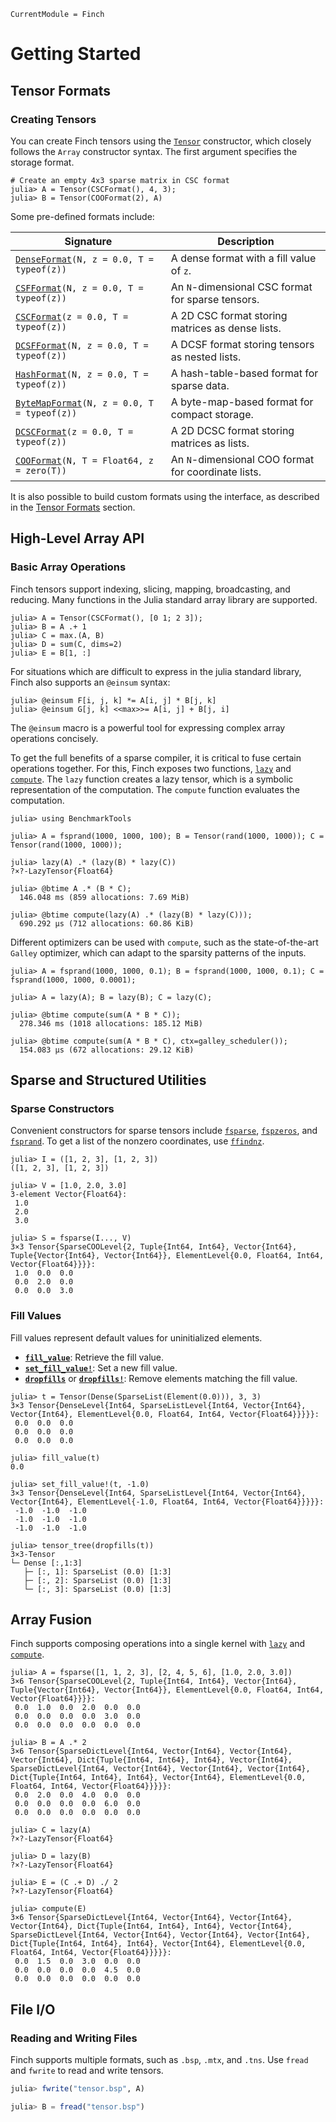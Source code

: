 ```@meta
CurrentModule = Finch
```
# Getting Started

## Tensor Formats

### Creating Tensors
You can create Finch tensors using the [`Tensor`](@ref) constructor, which closely follows the `Array` constructor syntax. The first argument specifies the storage format.

```jldoctest tensorformats; setup = :(using Finch)
# Create an empty 4x3 sparse matrix in CSC format
julia> A = Tensor(CSCFormat(), 4, 3);
julia> B = Tensor(COOFormat(2), A)
```

Some pre-defined formats include:

| **Signature** | **Description** |
|---------------|-----------------|
| [`DenseFormat`](@ref)`(N, z = 0.0, T = typeof(z))` | A dense format with a fill value of `z`. |
| [`CSFFormat`](@ref)`(N, z = 0.0, T = typeof(z))` | An `N`-dimensional CSC format for sparse tensors. |
| [`CSCFormat`](@ref)`(z = 0.0, T = typeof(z))` | A 2D CSC format storing matrices as dense lists. |
| [`DCSFFormat`](@ref)`(N, z = 0.0, T = typeof(z))` | A DCSF format storing tensors as nested lists. |
| [`HashFormat`](@ref)`(N, z = 0.0, T = typeof(z))` | A hash-table-based format for sparse data. |
| [`ByteMapFormat`](@ref)`(N, z = 0.0, T = typeof(z))` | A byte-map-based format for compact storage. |
| [`DCSCFormat`](@ref)`(z = 0.0, T = typeof(z))` | A 2D DCSC format storing matrices as lists. |
| [`COOFormat`](@ref)`(N, T = Float64, z = zero(T))` | An `N`-dimensional COO format for coordinate lists. |

It is also possible to build custom formats using the interface, as described in the [Tensor Formats](#tensor-formats) section.

## High-Level Array API

### Basic Array Operations
Finch tensors support indexing, slicing, mapping, broadcasting, and reducing.
Many functions in the Julia standard array library are supported.

```jldoctest arrayapi; setup = :(using Finch)
julia> A = Tensor(CSCFormat(), [0 1; 2 3]);
julia> B = A .+ 1
julia> C = max.(A, B)
julia> D = sum(C, dims=2)
julia> E = B[1, :]
```

For situations which are difficult to express in the julia standard library, Finch also supports an `@einsum` syntax:
```jldoctest arrayapi; setup = :(using Finch)
julia> @einsum F[i, j, k] *= A[i, j] * B[j, k]
julia> @einsum G[j, k] <<max>>= A[i, j] + B[j, i]
```

The `@einsum` macro is a powerful tool for expressing complex array operations concisely.

To get the full benefits of a sparse compiler, it is critical to fuse certain operations together. For this, Finch exposes two functions, [`lazy`](@ref) and [`compute`](@ref).
The `lazy` function creates a lazy tensor, which is a symbolic representation of the computation. The `compute` function evaluates the computation.

```jldoctest fusion; setup = :(using Finch)
julia> using BenchmarkTools

julia> A = fsprand(1000, 1000, 100); B = Tensor(rand(1000, 1000)); C = Tensor(rand(1000, 1000));

julia> lazy(A) .* (lazy(B) * lazy(C))
?×?-LazyTensor{Float64}

julia> @btime A .* (B * C);
  146.048 ms (859 allocations: 7.69 MiB)

julia> @btime compute(lazy(A) .* (lazy(B) * lazy(C)));
  690.292 μs (712 allocations: 60.86 KiB)

```

Different optimizers can be used with `compute`, such as the state-of-the-art `Galley` optimizer, which can adapt to the
sparsity patterns of the inputs.

```jldoctest fusion; setup = :(using Finch)
julia> A = fsprand(1000, 1000, 0.1); B = fsprand(1000, 1000, 0.1); C = fsprand(1000, 1000, 0.0001);

julia> A = lazy(A); B = lazy(B); C = lazy(C);

julia> @btime compute(sum(A * B * C));
  278.346 ms (1018 allocations: 185.12 MiB)

julia> @btime compute(sum(A * B * C), ctx=galley_scheduler());
  154.083 μs (672 allocations: 29.12 KiB)

```

## Sparse and Structured Utilities

### Sparse Constructors
Convenient constructors for sparse tensors include [`fsparse`](@ref), [`fspzeros`](@ref), and [`fsprand`](@ref).
To get a list of the nonzero coordinates, use [`ffindnz`](@ref).

```jldoctest sparseutils; setup = :(using Finch)
julia> I = ([1, 2, 3], [1, 2, 3])
([1, 2, 3], [1, 2, 3])

julia> V = [1.0, 2.0, 3.0]
3-element Vector{Float64}:
 1.0
 2.0
 3.0

julia> S = fsparse(I..., V)
3×3 Tensor{SparseCOOLevel{2, Tuple{Int64, Int64}, Vector{Int64}, Tuple{Vector{Int64}, Vector{Int64}}, ElementLevel{0.0, Float64, Int64, Vector{Float64}}}}:
 1.0  0.0  0.0
 0.0  2.0  0.0
 0.0  0.0  3.0
```

### Fill Values
Fill values represent default values for uninitialized elements.

- **[`fill_value`](@ref)**: Retrieve the fill value.
- **[`set_fill_value!`](@ref)**: Set a new fill value.
- **[`dropfills`](@ref)** or **[`dropfills!`](@ref)**: Remove elements matching the fill value.

```jldoctest sparseutils; setup = :(using Finch)
julia> t = Tensor(Dense(SparseList(Element(0.0))), 3, 3)
3×3 Tensor{DenseLevel{Int64, SparseListLevel{Int64, Vector{Int64}, Vector{Int64}, ElementLevel{0.0, Float64, Int64, Vector{Float64}}}}}:
 0.0  0.0  0.0
 0.0  0.0  0.0
 0.0  0.0  0.0

julia> fill_value(t)
0.0

julia> set_fill_value!(t, -1.0)
3×3 Tensor{DenseLevel{Int64, SparseListLevel{Int64, Vector{Int64}, Vector{Int64}, ElementLevel{-1.0, Float64, Int64, Vector{Float64}}}}}:
 -1.0  -1.0  -1.0
 -1.0  -1.0  -1.0
 -1.0  -1.0  -1.0

julia> tensor_tree(dropfills(t))
3×3-Tensor
└─ Dense [:,1:3]
   ├─ [:, 1]: SparseList (0.0) [1:3]
   ├─ [:, 2]: SparseList (0.0) [1:3]
   └─ [:, 3]: SparseList (0.0) [1:3]

```

## Array Fusion

Finch supports composing operations into a single kernel with [`lazy`](@ref) and [`compute`](@ref).

```jldoctest fusion; setup = :(using Finch)
julia> A = fsparse([1, 1, 2, 3], [2, 4, 5, 6], [1.0, 2.0, 3.0])
3×6 Tensor{SparseCOOLevel{2, Tuple{Int64, Int64}, Vector{Int64}, Tuple{Vector{Int64}, Vector{Int64}}, ElementLevel{0.0, Float64, Int64, Vector{Float64}}}}:
 0.0  1.0  0.0  2.0  0.0  0.0
 0.0  0.0  0.0  0.0  3.0  0.0
 0.0  0.0  0.0  0.0  0.0  0.0

julia> B = A .* 2
3×6 Tensor{SparseDictLevel{Int64, Vector{Int64}, Vector{Int64}, Vector{Int64}, Dict{Tuple{Int64, Int64}, Int64}, Vector{Int64}, SparseDictLevel{Int64, Vector{Int64}, Vector{Int64}, Vector{Int64}, Dict{Tuple{Int64, Int64}, Int64}, Vector{Int64}, ElementLevel{0.0, Float64, Int64, Vector{Float64}}}}}:
 0.0  2.0  0.0  4.0  0.0  0.0
 0.0  0.0  0.0  0.0  6.0  0.0
 0.0  0.0  0.0  0.0  0.0  0.0

julia> C = lazy(A)
?×?-LazyTensor{Float64}

julia> D = lazy(B)
?×?-LazyTensor{Float64}

julia> E = (C .+ D) ./ 2
?×?-LazyTensor{Float64}

julia> compute(E)
3×6 Tensor{SparseDictLevel{Int64, Vector{Int64}, Vector{Int64}, Vector{Int64}, Dict{Tuple{Int64, Int64}, Int64}, Vector{Int64}, SparseDictLevel{Int64, Vector{Int64}, Vector{Int64}, Vector{Int64}, Dict{Tuple{Int64, Int64}, Int64}, Vector{Int64}, ElementLevel{0.0, Float64, Int64, Vector{Float64}}}}}:
 0.0  1.5  0.0  3.0  0.0  0.0
 0.0  0.0  0.0  0.0  4.5  0.0
 0.0  0.0  0.0  0.0  0.0  0.0

```

## File I/O

### Reading and Writing Files
Finch supports multiple formats, such as `.bsp`, `.mtx`, and `.tns`. Use `fread` and `fwrite` to read and write tensors.

```julia
julia> fwrite("tensor.bsp", A)

julia> B = fread("tensor.bsp")

```

